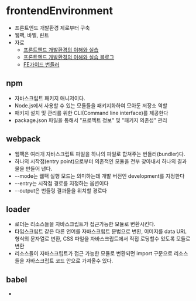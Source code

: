 # frontendEnvironment

- 프론트엔드 개발환경 제로부터 구축
- 웹팩, 바벨, 린트
- 자료
  - [프론트엔드 개발환경의 이해와 실습](https://www.inflearn.com/course/%ED%94%84%EB%A1%A0%ED%8A%B8%EC%97%94%EB%93%9C-%EA%B0%9C%EB%B0%9C%ED%99%98%EA%B2%BD)
  - [프론트엔드 개발환경의 이해와 실습 블로그](https://jeonghwan-kim.github.io/series/2019/12/09/frontend-dev-env-npm.html)
  - [FE가이드 번들러](https://ui.toast.com/fe-guide/ko_BUNDLER)

## npm

- 자바스크립트 패키지 매니저이다.
- Node.js에서 사용할 수 있는 모듈들을 패키지화하여 모아둔 저장소 역할
- 패키지 설치 및 관리를 위한 CLI(Command line interface)를 제공한다
- package.json 파일을 통해서 "프로젝트 정보" 및 "패키지 의존성" 관리

## webpack

- 웹팩은 여러개 자바스크립트 파일을 하나의 파일로 합쳐주는 번들러(bundler)다.
- 하나의 시작점(entry point)으로부터 의존적인 모듈을 전부 찾아내서 하나의 결과물을 만들어 낸다.
- --mode는 웹팩 실행 모드는 의미하는데 개발 버전인 development를 지정한다
- --entry는 시작점 경로를 지정하는 옵션이다
- --output은 번들링 결과물을 위치할 경로다

## loader

- 로더는 리소스들을 자바스크립트가 접근가능한 모듈로 변환시킨다.
- 타입스크립트 같은 다른 언어를 자바스크립트 문법으로 변환, 이미지를 data URL 형식의 문자열로 변환, CSS 파일을 자바스크립트에서 직접 로딩할수 있도록 모듈로 변환
- 리소스들이 자바스크립트가 접근 가능한 모듈로 변환되면 import 구문으로 리소스들을 자바스크립트 코드 안으로 가져올수 있다.

## babel
- 